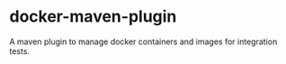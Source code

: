 docker-maven-plugin
===================

A maven plugin to manage docker containers and images for integration tests.
